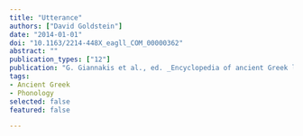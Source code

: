 ```yaml
---
title: "Utterance"
authors: ["David Goldstein"]
date: "2014-01-01"
doi: "10.1163/2214-448X_eagll_COM_00000362"
abstract: ""
publication_types: ["12"]
publication: "G. Giannakis et al., ed. _Encyclopedia of ancient Greek language and linguistics_, vol. 3:454–455. Leiden: Brill"
tags:
- Ancient Greek
- Phonology
selected: false
featured: false

---
```

